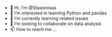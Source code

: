 - 👋 Hi, I’m @Stasionisas
- 👀 I’m interested in learning Python and pandas
- 🌱 I’m currently learning related issues
- 💞️ I’m looking to collaborate on data analysis
- 📫 How to reach me ...

<!---
Stasionisas/Stasionisas is a ✨ special ✨ repository because its `README.md` (this file) appears on your GitHub profile.
You can click the Preview link to take a look at your changes.
--->
